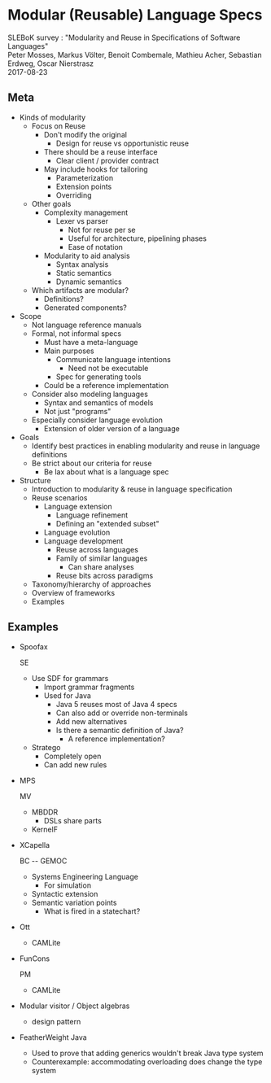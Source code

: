 # Modular (Reusable) Language Specs  
  
SLEBoK survey : "Modularity and Reuse in Specifications of Software Languages"  
Peter Mosses, Markus Völter, Benoit Combemale, Mathieu Acher, Sebastian Erdweg, Oscar Nierstrasz  
2017-08-23  
  
## Meta  
  
* Kinds of modularity  
    * Focus on Reuse  
        * Don't modify the original  
            * Design for reuse vs opportunistic reuse  
        * There should be a reuse interface  
            * Clear client / provider contract  
        * May include hooks for tailoring  
            * Parameterization  
            * Extension points  
            * Overriding  
    * Other goals  
        * Complexity management  
            * Lexer vs parser  
                * Not for reuse per se  
                * Useful for architecture, pipelining phases  
                * Ease of notation  
        * Modularity to aid analysis  
            * Syntax analysis  
            * Static semantics  
            * Dynamic semantics  
    * Which artifacts are modular?  
        * Definitions?  
        * Generated components?  
* Scope  
    * Not language reference manuals  
    * Formal, not informal specs  
        * Must have a meta-language  
        * Main purposes  
            * Communicate language intentions  
                * Need not be executable  
            * Spec for generating tools  
        * Could be a reference implementation  
    * Consider also modeling languages  
        * Syntax and semantics of models  
        * Not just "programs"  
    * Especially consider language evolution  
        * Extension of older version of a language  
* Goals  
    * Identify best practices in enabling modularity and reuse in language definitions  
    * Be strict about our criteria for reuse  
        * Be lax about what is a language spec  
* Structure  
    * Introduction to modularity & reuse in language specification  
    * Reuse scenarios  
        * Language extension  
            * Language refinement  
            * Defining an "extended subset"  
        * Language evolution  
        * Language development  
            * Reuse across languages  
            * Family of similar languages  
                * Can share analyses  
            * Reuse bits across paradigms  
    * Taxonomy/hierarchy of approaches  
    * Overview of frameworks  
    * Examples  
  
## Examples  
  
* Spoofax  
      
    SE  
  
    * Use SDF for grammars  
        * Import grammar fragments  
        * Used for Java  
            * Java 5 reuses most of Java 4 specs  
            * Can also add or override non-terminals  
            * Add new alternatives  
            * Is there a semantic definition of Java?  
                * A reference implementation?  
    * Stratego  
        * Completely open  
        * Can add new rules  
* MPS  
      
    MV  
  
    * MBDDR  
        * DSLs share parts  
    * KernelF  
* XCapella  
      
    BC -- GEMOC  
  
    * Systems Engineering Language  
        * For simulation  
    * Syntactic extension  
    * Semantic variation points  
        * What is fired in a statechart?  
* Ott  
    * CAMLite  
* FunCons  
      
    PM  
  
    * CAMLite  
* Modular visitor / Object algebras  
    * design pattern  
* FeatherWeight Java  
    * Used to prove that adding generics wouldn't break Java type system  
    * Counterexample: accommodating overloading does change the type system  
